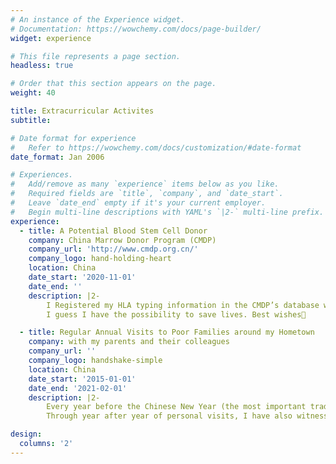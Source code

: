 ```yaml
---
# An instance of the Experience widget.
# Documentation: https://wowchemy.com/docs/page-builder/
widget: experience

# This file represents a page section.
headless: true

# Order that this section appears on the page.
weight: 40

title: Extracurricular Activites
subtitle:

# Date format for experience
#   Refer to https://wowchemy.com/docs/customization/#date-format
date_format: Jan 2006

# Experiences.
#   Add/remove as many `experience` items below as you like.
#   Required fields are `title`, `company`, and `date_start`.
#   Leave `date_end` empty if it's your current employer.
#   Begin multi-line descriptions with YAML's `|2-` multi-line prefix.
experience:
  - title: A Potential Blood Stem Cell Donor
    company: China Marrow Donor Program (CMDP)
    company_url: 'http://www.cmdp.org.cn/'
    company_logo: hand-holding-heart
    location: China
    date_start: '2020-11-01'
    date_end: ''
    description: |2-
        I Registered my HLA typing information in the CMDP’s database when I was a sophomore. Two months ago I was successfully matched with a patient in low‑resolution, and half a month ago another, wunbelievablelieveable not only because the matching probability was extremely low but also because the patients may badly need appropriate stem cells to cure their terrible disease. 
        I guess I have the possibility to save lives. Best wishes💖

  - title: Regular Annual Visits to Poor Families around my Hometown
    company: with my parents and their colleagues
    company_url: ''
    company_logo: handshake-simple
    location: China
    date_start: '2015-01-01'
    date_end: '2021-02-01'
    description: |2-
        Every year before the Chinese New Year (the most important traditional festival in China), I would visit the poorest families around my hometown with my parents and their colleagues. We bestowed them many necessities and holiday wishes. Even in 2020, the visit was completed before the outbreak of Covid-19. 
        Through year after year of personal visits, I have also witnessed the sharp improvement of their living standards. For this experience, I was awarded a public service scholarship by the college in 2021.

design:
  columns: '2'
---
```

